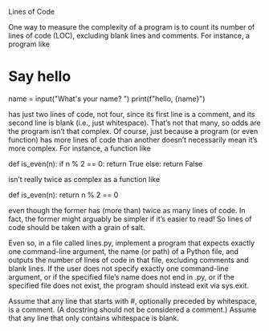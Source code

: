 Lines of Code

One way to measure the complexity of a program is to count its number of lines of code (LOC), excluding blank lines and comments. For instance, a program like
# Say hello

name = input("What's your name? ")
print(f"hello, {name}")

has just two lines of code, not four, since its first line is a comment, and its second line is blank (i.e., just whitespace). That’s not that many, so odds are the program isn’t that complex. Of course, just because a program (or even function) has more lines of code than another doesn’t necessarily mean it’s more complex. For instance, a function like

def is_even(n):
    if n % 2 == 0:
        return True
    else:
        return False

isn’t really twice as complex as a function like

def is_even(n):
    return n % 2 == 0

even though the former has (more than) twice as many lines of code. In fact, the former might arguably be simpler if it’s easier to read! So lines of code should be taken with a grain of salt.

Even so, in a file called lines.py, implement a program that expects exactly one command-line argument, the name (or path) of a Python file, and outputs the number of lines of code in that file, excluding comments and blank lines. If the user does not specify exactly one command-line argument, or if the specified file’s name does not end in .py, or if the specified file does not exist, the program should instead exit via sys.exit.

Assume that any line that starts with #, optionally preceded by whitespace, is a comment. (A docstring should not be considered a comment.) Assume that any line that only contains whitespace is blank.
